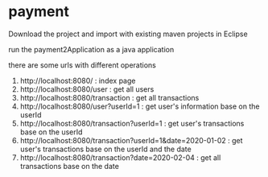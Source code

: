 # payment

Download the project and import with existing maven projects in Eclipse

run the payment2Application as a java application

there are some urls with different operations

1. http://localhost:8080/ : index page
2. http://localhost:8080/user : get all users 
3. http://localhost:8080/transaction : get all transactions
4. http://localhost:8080/user?userId=1 : get user's information base on the userId
5. http://localhost:8080/transaction?userId=1 : get user's transactions base on the userId
6. http://localhost:8080/transaction?userId=1&date=2020-01-02 : get user's transactions base on the userId and the date
7. http://localhost:8080/transaction?date=2020-02-04 : get all transactions base on the date
